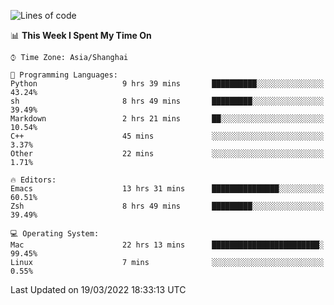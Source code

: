 <!--START_SECTION:waka-->
![Lines of code](https://img.shields.io/badge/From%20Hello%20World%20I%27ve%20Written-22%20Thousand%20lines%20of%20code-blue)

📊 **This Week I Spent My Time On** 

```text
⌚︎ Time Zone: Asia/Shanghai

💬 Programming Languages: 
Python                   9 hrs 39 mins       ██████████░░░░░░░░░░░░░░░   43.24% 
sh                       8 hrs 49 mins       █████████░░░░░░░░░░░░░░░░   39.49% 
Markdown                 2 hrs 21 mins       ██░░░░░░░░░░░░░░░░░░░░░░░   10.54% 
C++                      45 mins             ░░░░░░░░░░░░░░░░░░░░░░░░░   3.37% 
Other                    22 mins             ░░░░░░░░░░░░░░░░░░░░░░░░░   1.71%

🔥 Editors: 
Emacs                    13 hrs 31 mins      ███████████████░░░░░░░░░░   60.51% 
Zsh                      8 hrs 49 mins       █████████░░░░░░░░░░░░░░░░   39.49%

💻 Operating System: 
Mac                      22 hrs 13 mins      ████████████████████████░   99.45% 
Linux                    7 mins              ░░░░░░░░░░░░░░░░░░░░░░░░░   0.55%

```


 Last Updated on 19/03/2022 18:33:13 UTC
<!--END_SECTION:waka-->
